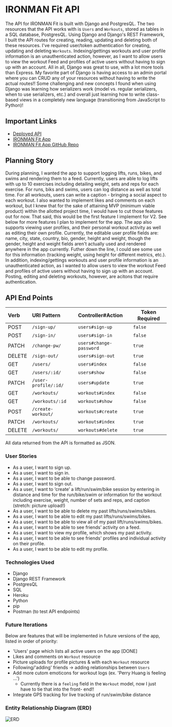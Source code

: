 # IRONMAN Fit API

The API for IRONMAN Fit is built with Django and PostgresQL. The two resources that the API works with is `Users` and `Workouts`, stored as tables in a SQL database, PostgresQL. Using Django and Django's REST Framework, I built the API routes for creating, reading, updating and deleting both of these resources. I've required user/token authentication for creating, updating and deleting `Workouts`. Indexing/gettings workouts and user profile information is an unauthenticated action, however, as I want to allow users to view the workout Feed and profiles of active users without having to sign up with an account. All in all, Django was great to use, with a lot more tools than Express. My favorite part of Django is having access to an admin portal where you can CRUD any of your resources without having to write the actual routes!! Some challenging and new concepts I found when using Django was learning how serializers work (model vs. regular serializers, when to use serializers, etc.) and overall just learning how to write class-based views in a completely new language (transitioning from JavaScript to Python)!

## Important Links

- [Deployed API](https://ironman-api.herokuapp.com/)
- [IRONMAN Fit App](https://perryfhuang.github.io/ironman-fit-client/)
- [IRONMAN Fit App GitHub Repo](https://github.com/perryfhuang/ironman-fit-client)


## Planning Story

During planning, I wanted the app to support logging lifts, runs, bikes, and swims and rendering them to a feed. Currently, users are able to log lifts with up to 10 exercises including detailing weight, sets and reps for each exercise. For runs, biks and swims, users can log distance as well as total time. For all workouts, users can write a caption - bringing a social aspect to each workout. I also wanted to implement likes and comments on each workout, but I knew that for the sake of attaining MVP (minimum viable product) within the allotted project time, I would have to cut those features out for now. That said, this would be the first feature I implement for V2. See below for more features I plan to implement for the app. The app also supports viewing user profiles, and their personal workout activity as well as editing their own profile. Currently, the editable user profile fields are: name, city, state, country, bio, gender, height and weight, though the gender, height and weight fields aren't actually used and rendered anywhere in the app currently. Futher down the line, I could see some use for this information (tracking weight, using height for different metrics, etc.). In addition, indexing/gettings workouts and user profile information is an unauthenticated action, as I wanted to allow users to view the workout Feed and profiles of active users without having to sign up with an account. Posting, editing and deleting workouts, however, are acitons that require authentication.

## API End Points

| Verb   | URI Pattern          | Controller#Action       |  Token Required |
|:-------|:---------------------|:------------------------|-----------------|
| POST   | `/sign-up/`          | `users#sign-up`         |   `false`       |     
| POST   | `/sign-in/`          | `users#sign-in`         |   `false`       |
| PATCH  | `/change-pw/`        | `users#change-password` |   `true`        |
| DELETE | `/sign-out/`         | `users#sign-out`        |   `true`        |
| GET    | `/users/`            | `users#index`           |   `false`       |
| GET    | `/users/:id/`        | `users#show`            |   `false`       |
| PATCH  | `/user-profile/:id/` | `users#update`          |   `true`        |
| GET    | `/workouts/`         | `workouts#index`        |   `false`       |
| GET    | `/workouts/:id`      | `workouts#show`         |   `false`       |
| POST   | `/create-workout/`   | `workouts#create`       |   `true`        |
| PATCH  | `/workouts/`         | `workouts#index`        |   `true`        |
| DELETE | `/workouts/`         | `workouts#delete`       |   `true`        |


All data returned from the API is formatted as JSON.

### User Stories

- As a user, I want to sign up.
- As a user, I want to sign in.
- As a user, I want to be able to change password.
- As a user, I want to sign out.
- As a user, I want to ‘create’ a lift/run/swim/bike session by entering in distance and time for the run/bike/swim or information for the workout including exercise, weight, number of sets and reps, and caption (stretch: picture upload!)
- As a user, I want to be able to delete my past lifts/runs/swims/bikes.
- As a user, I want to be able to edit my past lifts/runs/swims/bikes.
- As a user, I want to be able to view all of my past lift/runs/swims/bikes.
- As a user, I want to be able to see friends’ activity on a feed.
- As a user, I want to view my profile, which shows my past activity.
- As a user, I want to be able to see friends' profiles and individual activity on their profile.
- As a user, I want to be able to edit my profile.

### Technologies Used

- Django
- Django REST Framework
- PostgresQL
- SQL
- Heroku
- Python
- pip
- Postman (to test API endpoints)

### Future Iterations

Below are features that will be implemented in future versions of the app, listed in order of priority:

- 'Users' page which lists all active users on the app [DONE]
- Likes and comments on `Workout` resource
- Picture uploads for profile pictures & with each `Workout` resource
- Following/'adding' friends -> adding relationships between `Users`
- Add more cutom emoticons for workout logs (ex. 'Perry Huang is feeling ...') 
  - Currently there is a `feeling` field in the `Workout` model, now I just have to tie that into the front-    end!!
- Integrate GPS tracking for live tracking of run/swim/bike distance

### Entity Relationship Diagram (ERD)
![ERD](https://i.imgur.com/DgU9UBE.jpg)
